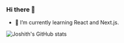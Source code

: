 ### Hi there 👋

<!--
**joshith3501/joshith3501** is a ✨ _special_ ✨ repository because its `README.md` (this file) appears on your GitHub profile.

Here are some ideas to get you started:

- 🌱 I’m currently learning ...
- 👯 I’m looking to collaborate on ...
- 🤔 I’m looking for help with ...
- 💬 Ask me about ...
- 📫 How to reach me: ...
- 😄 Pronouns: ...
- ⚡ Fun fact: ...
-->
- 🔭 I’m currently learning React and Next.js.

![Joshith's GitHub stats](https://github-readme-stats.vercel.app/api?username=joshith3501&show_icons=true&theme=gruvbox)
